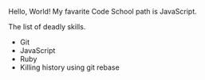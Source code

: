 Hello, World!
My favarite Code School path is JavaScript.

The list of deadly skills.
* Git
* JavaScript
* Ruby
* Killing history using git rebase
